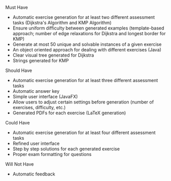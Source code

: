 Must Have
 - Automatic exercise generation for at least two different assessment tasks (Dijkstra's Algorithm and KMP Algorithm)
 - Ensure uniform difficulty between generated examples (template-based approach; number of edge relaxations for Dijkstra and longest border for KMP)
 - Generate at most 50 unique and solvable instances of a given exercise 
 - An object oriented approach for dealing with different exercises (Java)
 - Clear visual tree generated for Dijkstra
 - Strings generated for KMP

Should Have
 - Automatic exercise generation for at least three different assessment tasks
 - Automatic answer key
 - Simple user interface (JavaFX)
 - Allow users to adjust certain settings before generation (number of exercises, difficulty, etc.)
 - Generated PDFs for each exercise (LaTeX generation)

Could Have
 - Automatic exercise generation for at least four different assessment tasks
 - Refined user interface
 - Step by step solutions for each generated exercise
 - Proper exam formatting for questions

Will Not Have
 - Automatic feedback
 
